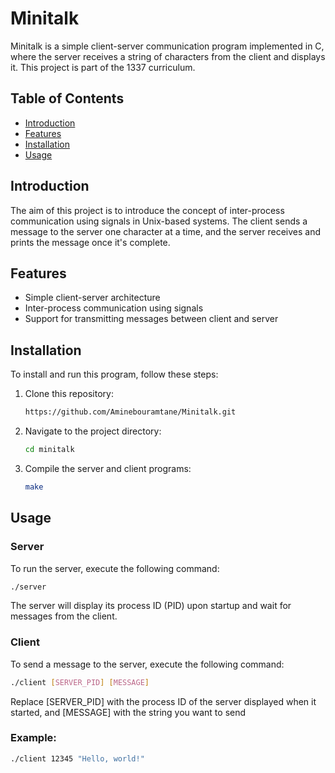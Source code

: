 # Minitalk

Minitalk is a simple client-server communication program implemented in C, where the server receives a string of characters from the client and displays it. This project is part of the 1337 curriculum.

## Table of Contents
- [Introduction](#introduction)
- [Features](#features)
- [Installation](#installation)
- [Usage](#usage)

## Introduction

The aim of this project is to introduce the concept of inter-process communication using signals in Unix-based systems. The client sends a message to the server one character at a time, and the server receives and prints the message once it's complete.

## Features

- Simple client-server architecture
- Inter-process communication using signals
- Support for transmitting messages between client and server

## Installation

To install and run this program, follow these steps:

1. Clone this repository:
    ```sh
    https://github.com/Aminebouramtane/Minitalk.git
    ```

2. Navigate to the project directory:
    ```sh
    cd minitalk
    ```

3. Compile the server and client programs:
    ```sh
    make
    ```

## Usage

### Server

To run the server, execute the following command:
```sh
./server
```
The server will display its process ID (PID) upon startup and wait for messages from the client.

### Client


To send a message to the server, execute the following command:
```sh
./client [SERVER_PID] [MESSAGE]
```
Replace [SERVER_PID] with the process ID of the server displayed when it started, and [MESSAGE] with the string you want to send

### Example:
```sh
./client 12345 "Hello, world!"
```
